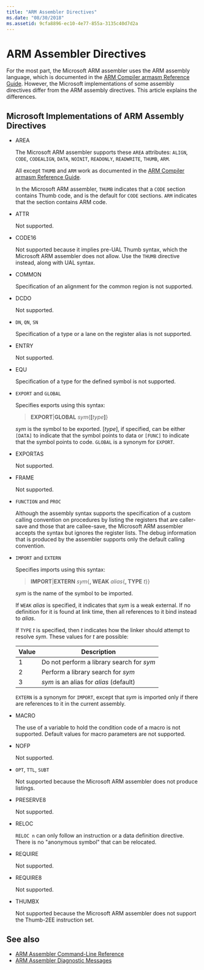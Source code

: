 ```yaml
---
title: "ARM Assembler Directives"
ms.date: "08/30/2018"
ms.assetid: 9cfa8896-ec10-4e77-855a-3135c40d7d2a
---
```

# ARM Assembler Directives

For the most part, the Microsoft ARM assembler uses the ARM assembly language, which is documented in the [ARM Compiler armasm Reference Guide](http://infocenter.arm.com/help/topic/com.arm.doc.dui0802b/index.html). However, the Microsoft implementations of some assembly directives differ from the ARM assembly directives. This article explains the differences.

## Microsoft Implementations of ARM Assembly Directives

- AREA

   The Microsoft ARM assembler supports these `AREA` attributes: `ALIGN`, `CODE`, `CODEALIGN`, `DATA`, `NOINIT`, `READONLY`, `READWRITE`, `THUMB`, `ARM`.

   All except `THUMB` and `ARM` work as documented in the [ARM Compiler armasm Reference Guide](http://infocenter.arm.com/help/topic/com.arm.doc.dui0802b/index.html).

   In the Microsoft ARM assembler, `THUMB` indicates that a `CODE` section contains Thumb code, and is the default for `CODE` sections.  `ARM` indicates that the section contains ARM code.

- ATTR

   Not supported.

- CODE16

   Not supported because it implies pre-UAL Thumb syntax, which the Microsoft ARM assembler does not allow.  Use the `THUMB` directive instead, along with UAL syntax.

- COMMON

   Specification of an alignment for the common region is not supported.

- DCDO

   Not supported.

- `DN`, `QN`, `SN`

   Specification of a type or a lane on the register alias is not supported.

- ENTRY

   Not supported.

- EQU

   Specification of a type for the defined symbol is not supported.

- `EXPORT` and `GLOBAL`

   Specifies exports using this syntax:

   > **EXPORT**|**GLOBAL** <em>sym</em>{**[**<em>type</em>**]**}

   *sym* is the symbol to be exported.  [*type*], if specified, can be either `[DATA]` to indicate that the symbol points to data or `[FUNC]` to indicate that the symbol points to code. `GLOBAL` is a synonym for `EXPORT`.

- EXPORTAS

   Not supported.

- FRAME

   Not supported.

- `FUNCTION` and `PROC`

   Although the assembly syntax supports the specification of a custom calling convention on procedures by listing the registers that are caller-save and those that are callee-save, the Microsoft ARM assembler accepts the syntax but ignores the register lists.  The debug information that is produced by the assembler supports only the default calling convention.

- `IMPORT` and `EXTERN`

   Specifies imports using this syntax:

   > **IMPORT**|**EXTERN** *sym*{**, WEAK** *alias*{**, TYPE** *t*}}

   *sym* is the name of the symbol to be imported.

   If `WEAK` *alias* is specified, it indicates that *sym* is a weak external. If no definition for it is found at link time, then all references to it bind instead to *alias*.

   If `TYPE` *t* is specified, then *t* indicates how the linker should attempt to resolve *sym*.  These values for *t* are possible:

   |Value|Description|
   |-|-|
   |1|Do not perform a library search for *sym*|
   |2|Perform a library search for *sym*|
   |3|*sym* is an alias for *alias* (default)|

   `EXTERN` is a synonym for `IMPORT`, except that *sym* is imported only if there are references to it in the current assembly.

- MACRO

   The use of a variable to hold the condition code of a macro is not supported. Default values for macro parameters are not supported.

- NOFP

   Not supported.

- `OPT`, `TTL`, `SUBT`

   Not supported because the Microsoft ARM assembler does not produce listings.

- PRESERVE8

   Not supported.

- RELOC

   `RELOC n` can only follow an instruction or a data definition directive. There is no "anonymous symbol" that can be relocated.

- REQUIRE

   Not supported.

- REQUIRE8

   Not supported.

- THUMBX

   Not supported because the Microsoft ARM assembler does not support the Thumb-2EE instruction set.

## See also

- [ARM Assembler Command-Line Reference](../../assembler/arm/arm-assembler-command-line-reference.md)
- [ARM Assembler Diagnostic Messages](../../assembler/arm/arm-assembler-diagnostic-messages.md)
